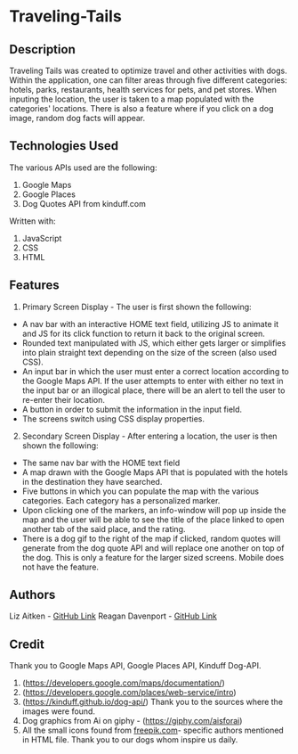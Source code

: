 # Traveling-Tails
## Description
Traveling Tails was created to optimize travel and other activities with dogs. Within the application, one can filter areas through five different categories: hotels, parks, restaurants, health services for pets, and pet stores. When inputing the location, the user is taken to a map populated with the categories' locations. There is also a feature where if you click on a dog image, random dog facts will appear.

## Technologies Used
The various APIs used are the following:
1. Google Maps
2. Google Places 
3. Dog Quotes API from kinduff.com

Written with:
1. JavaScript
2. CSS
3. HTML

## Features
1. Primary Screen Display - The user is first shown the following:

* A nav bar with an interactive HOME text field, utilizing JS to animate it and JS for its click function to return it back to the original screen.
* Rounded text manipulated with JS, which either gets larger or simplifies into plain straight text depending on the size of the screen (also used CSS).
* An input bar in which the user must enter a correct location according to the Google Maps API. If the user attempts to enter with either no text in the input bar or an illogical place, there will be an alert to tell the user to re-enter their location.
* A button in order to submit the information in the input field.
* The screens switch using CSS display properties. 

2. Secondary Screen Display - After entering a location, the user is then shown the following:

* The same nav bar with the HOME text field
* A map drawn with the Google Maps API that is populated with the hotels in the destination they have searched.
* Five buttons in which you can populate the map with the various categories. Each category has a personalized marker. 
* Upon clicking one of the markers, an info-window will pop up inside the map and the user will be able to see the title of the place linked to open another tab of the said place, and the rating.
* There is a dog gif to the right of the map if clicked, random quotes will generate from the dog quote API and will replace one another on top of the dog. This is only a feature for the larger sized screens. Mobile does not have the feature.

## Authors
Liz Aitken - [GitHub Link](https://github.com/LizAitken/)
Reagan Davenport - [GitHub Link](https://github.com/ReaganADavenport)

## Credit
Thank you to Google Maps API, Google Places API, Kinduff Dog-API.
1. (https://developers.google.com/maps/documentation/)
2. (https://developers.google.com/places/web-service/intro)
3. (https://kinduff.github.io/dog-api/)
Thank you to the sources where the images were found.
1. Dog graphics from Ai on giphy - (https://giphy.com/aisforai)
2. All the small icons found from [freepik.com](https://www.freepik.com/)- specific authors mentioned in HTML file.
Thank you to our dogs whom inspire us daily.

